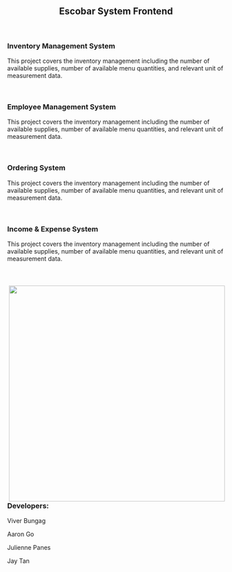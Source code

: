 <h2 align="center"> Escobar System Frontend </h2>


<div> 
<br/>
<h3 align = "left" > Inventory Management System </h3> 
<p align = "left" > This project covers the inventory management including the number of available supplies, number of available menu quantities, and relevant unit of measurement data. </p> 
</div>

<br/> 

<div> 
<h3 align = "left" > Employee Management System </h3> 
<p align = "left" > This project covers the inventory management including the number of available supplies, number of available menu quantities, and relevant unit of measurement data. </p> 
</div>

<br/> 

<div> 
<h3 align = "left" > Ordering System </h3> 
<p align = "left" > This project covers the inventory management including the number of available supplies, number of available menu quantities, and relevant unit of measurement data. </p> 
</div>

<br/> 

<div> 
<h3 align = "left" > Income & Expense System </h3> 
<p align = "left" > This project covers the inventory management including the number of available supplies, number of available menu quantities, and relevant unit of measurement data. </p> 
</div>

<br/> 
<div>

<img src = "https://media.giphy.com/media/jc2PkKKr3clTBekMzn/giphy.gif" align = "right" width = "500px" align = "center" loop = infinite/>
<h3> Developers: </h3> 
<p> Viver Bungag </p> 
<p> Aaron Go </p> 
<p> Julienne Panes </p> 
<p> Jay Tan </p> 
</div>

<br/>

